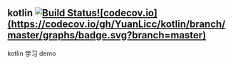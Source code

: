## kotlin [![Build Status](https://travis-ci.org/YuanLicc/kotlin.svg?branch=master)](https://travis-ci.org/YuanLicc/kotlin)[![codecov.io] (https://codecov.io/gh/YuanLicc/kotlin/branch/master/graphs/badge.svg?branch=master)](https://codecov.io/gh/YuanLicc/kotlin?branch=master)

kotlin 学习 demo

